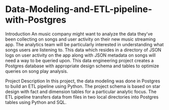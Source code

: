 # Data-Modeling-and-ETL-pipeline-with-Postgres

Introduction
An music company might want to analyze the data they've been collecting on songs and user activity on their new music streaming app. The analytics team will be particularly interested in understanding what songs users are listening to. This data which resides in a directory of JSON logs on user activity on the app along with JSON metadata on songs will need a way to be queried upon. This data engineering project creates a Postgres database with appropriate design schema and tables to optimize queries on song play analysis.

Project Description
In this project, the data modeling was done in Postgres to build an ETL pipeline using Python. The project schema is based on star design with fact and dimension tables for a particular analytic focus. The ETL pipeline transfers data from files in two local directories into Postgres tables using Python and SQL.

